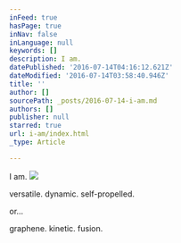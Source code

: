 ```yaml
---
inFeed: true
hasPage: true
inNav: false
inLanguage: null
keywords: []
description: I am.
datePublished: '2016-07-14T04:16:12.621Z'
dateModified: '2016-07-14T03:58:40.946Z'
title: ''
author: []
sourcePath: _posts/2016-07-14-i-am.md
authors: []
publisher: null
starred: true
url: i-am/index.html
_type: Article

---
```

I am.
![](https://the-grid-user-content.s3-us-west-2.amazonaws.com/a83e1455-f86b-4e8b-b9ac-45b7aafa2cfb.jpg)

versatile. dynamic. self-propelled.

or...

graphene. kinetic. fusion.